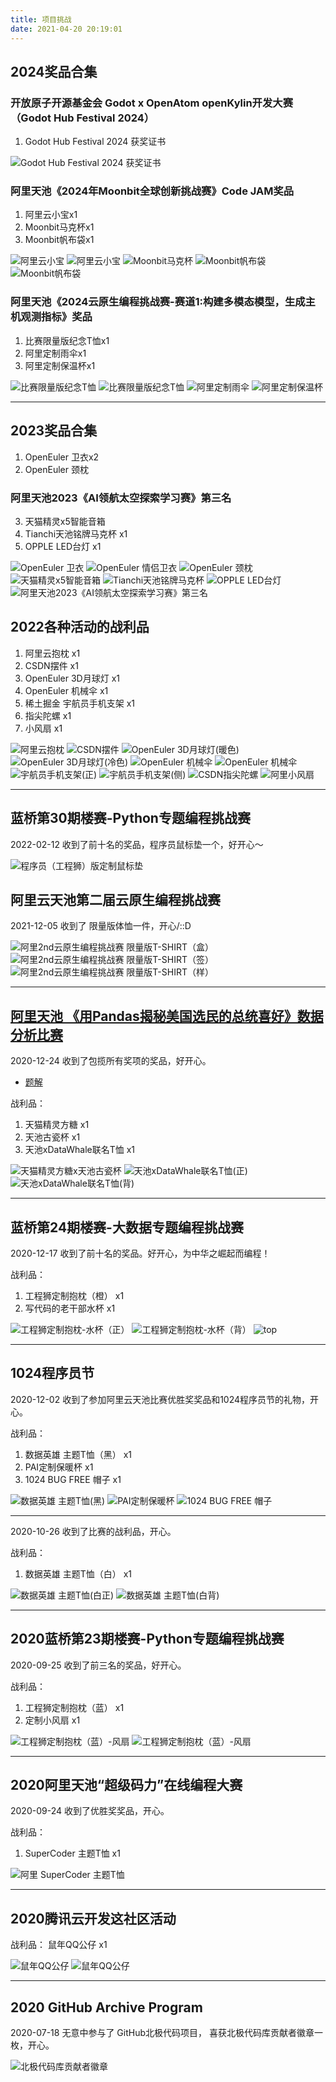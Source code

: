 ```yaml
---
title: 项目挑战
date: 2021-04-20 20:19:01
---
```



## 2024奖品合集

### 开放原子开源基金会 Godot x OpenAtom openKylin开发大赛（Godot Hub Festival 2024）

1. Godot Hub Festival 2024 获奖证书

![Godot Hub Festival 2024 获奖证书](challenge/2024-godot-festival-certificate.jpg "Godot Hub Festival 2024 获奖证书")

### 阿里天池《2024年Moonbit全球创新挑战赛》Code JAM奖品

1. 阿里云小宝x1
2. Moonbit马克杯x1
3. Moonbit帆布袋x1

![阿里云小宝](challenge/2024-tianchi-alibaba1.jpg "阿里云小宝")
![阿里云小宝](challenge/2024-tianchi-alibaba2.jpg "阿里云小宝")
![Moonbit马克杯](challenge/2024-tianchi-moonbit.jpg "Moonbit马克杯")
![Moonbit帆布袋](challenge/2024-tianchi-bag1.jpg "Moonbit帆布袋")
![Moonbit帆布袋](challenge/2024-tianchi-bag2.jpg "Moonbit帆布袋")

### 阿里天池《2024云原生编程挑战赛-赛道1:构建多模态模型，生成主机观测指标》奖品

1. 比赛限量版纪念T恤x1
2. 阿里定制雨伞x1
3. 阿里定制保温杯x1

![比赛限量版纪念T恤](challenge/2024-tianchi-tshirt1.jpg "比赛限量版纪念T恤")
![比赛限量版纪念T恤](challenge/2024-tianchi-tshirt2.jpg "比赛限量版纪念T恤")
![阿里定制雨伞](challenge/2024-tianchi-umbrella.jpg "阿里定制雨伞")
![阿里定制保温杯](challenge/2024-tianchi-mug.jpg "阿里定制保温杯")

---


## 2023奖品合集

1. OpenEuler 卫衣x2
2. OpenEuler 颈枕

### 阿里天池2023《AI领航太空探索学习赛》第三名

3. 天猫精灵x5智能音箱
4. Tianchi天池铭牌马克杯 x1
5. OPPLE LED台灯 x1

![OpenEuler 卫衣](challenge/2023openeuler1.jpeg "OpenEuler 卫衣")
![OpenEuler 情侣卫衣](challenge/2023openeuler2.png "OpenEuler 情侣卫衣")
![OpenEuler 颈枕](challenge/2023openeuler3.png "OpenEuler 颈枕")
![天猫精灵x5智能音箱](challenge/2023tianchi-tianmaojinglingx5.jpg "天猫精灵x5智能音箱")
![Tianchi天池铭牌马克杯](challenge/2023tianchicup.jpg "Tianchi天池铭牌马克杯")
![OPPLE LED台灯](challenge/2023-tianchi-oppleled.jpg "OPPLE LED台灯")
![阿里天池2023《AI领航太空探索学习赛》第三名](challenge/2023-tianchi-top3.jpg "阿里天池2023《AI领航太空探索学习赛》第三名")


## 2022各种活动的战利品

1. 阿里云抱枕 x1
2. CSDN摆件 x1
3. OpenEuler 3D月球灯 x1
4. OpenEuler 机械伞 x1
5. 稀土掘金 宇航员手机支架 x1
6. 指尖陀螺 x1
7. 小风扇 x1

![阿里云抱枕](challenge/2022aliyun1.jpeg "阿里云抱枕")
![CSDN摆件](challenge/2022CSDN1.jpeg "CSDN摆件")
![OpenEuler 3D月球灯(暖色)](challenge/2022openeuler1.jpeg "OpenEuler 3D月球灯(暖色)")
![OpenEuler 3D月球灯(冷色)](challenge/2022openeuler2.jpeg "OpenEuler 3D月球灯(冷色)")
![OpenEuler 机械伞](challenge/2022openeuler3.jpeg "OpenEuler 机械伞")
![OpenEuler 机械伞](challenge/2022openeuler4.jpeg "开关的开伞按钮很赞和透视的机械结构很赞")
![宇航员手机支架(正)](challenge/20221.jpeg "宇航员手机支架(正)")
![宇航员手机支架(侧)](challenge/20222.jpeg "宇航员手机支架(侧)")
![CSDN指尖陀螺](challenge/20223.jpeg "CSDN指尖陀螺")
![阿里小风扇](challenge/20224.jpeg "阿里小风扇")

---

## 蓝桥第30期楼赛-Python专题编程挑战赛

2022-02-12 收到了前十名的奖品，程序员鼠标垫一个，好开心～

![程序员（工程狮）版定制鼠标垫](challenge/20220212.jpg "程序员（工程狮）版定制鼠标垫")

## 阿里云天池第二届云原生编程挑战赛

2021-12-05 收到了 限量版体恤一件，开心/::D

![阿里2nd云原生编程挑战赛 限量版T-SHIRT（盒）](challenge/514456082817015.png "阿里2nd云原生编程挑战赛 限量版T-SHIRT（盒）")
![阿里2nd云原生编程挑战赛 限量版T-SHIRT（签）](challenge/428401392606107.png "阿里2nd云原生编程挑战赛 限量版T-SHIRT（签）")
![阿里2nd云原生编程挑战赛 限量版T-SHIRT（样）](challenge/562082015931858.png "阿里2nd云原生编程挑战赛 限量版T-SHIRT（样）")

---

## [阿里天池 《用Pandas揭秘美国选民的总统喜好》数据分析比赛](https://tianchi.aliyun.com/competition/entrance/531837/introduction)

2020-12-24 收到了包揽所有奖项的奖品，好开心。

- [题解](https://tianchi.aliyun.com/notebook-ai/detail?postId=144830)

战利品：

 1. 天猫精灵方糖 x1
 2. 天池古瓷杯 x1
 3. 天池xDataWhale联名T恤 x1

 ![天猫精灵方糖x天池古瓷杯](challenge/80471980.jpg "天猫精灵方糖x天池古瓷杯")
 ![天池xDataWhale联名T恤(正)](challenge/302661453.jpg "阿里天池xDataWhale联名T恤(正)")
 ![天池xDataWhale联名T恤(背)](challenge/1125910601.jpg "阿里天池xDataWhale联名T恤(背)")

---

## 蓝桥第24期楼赛-大数据专题编程挑战赛

2020-12-17 收到了前十名的奖品。好开心，为中华之崛起而编程！

战利品：

 1. 工程狮定制抱枕（橙） x1
 2. 写代码的老干部水杯 x1

 ![工程狮定制抱枕-水杯（正）](challenge/537102453.jpg "工程狮定制抱枕-水杯（正）")
 ![工程狮定制抱枕-水杯（背）](challenge/438656293.jpg "工程狮定制抱枕-水杯（背）")
 ![top](challenge/1009585516.jpg "top")

---

## 1024程序员节

2020-12-02 收到了参加阿里云天池比赛优胜奖奖品和1024程序员节的礼物，开心。

战利品：

1. 数据英雄 主题T恤（黑） x1
2. PAI定制保暖杯 x1
3. 1024 BUG FREE 帽子 x1

 ![数据英雄 主题T恤(黑)](challenge/1288698579.jpg "阿里天池 数据英雄 主题T恤(黑)")
 ![PAI定制保暖杯](challenge/546413334.jpg "阿里 PAI定制保暖杯")
 ![1024 BUG FREE 帽子](challenge/1616793816.jpg "阿里 1024 BUG FREE 帽子")

---

2020-10-26 收到了比赛的战利品，开心。

战利品：

1. 数据英雄 主题T恤（白） x1

 ![数据英雄 主题T恤(白正)](challenge/22075854.jpg "阿里天池 数据英雄 主题T恤(白正)")
 ![数据英雄 主题T恤(白背)](challenge/653297591.jpg "阿里天池 数据英雄 主题T恤(白背)")

---

## 2020蓝桥第23期楼赛-Python专题编程挑战赛

2020-09-25 收到了前三名的奖品，好开心。

战利品：

 1. 工程狮定制抱枕（蓝） x1
 2. 定制小风扇 x1

![工程狮定制抱枕（蓝）-风扇](challenge/892612181.jpg "工程狮定制抱枕（蓝正）-风扇")
![工程狮定制抱枕（蓝）-风扇](challenge/763308225.jpg "工程狮定制抱枕（蓝背）-风扇")

---

## 2020阿里天池“超级码力”在线编程大赛

2020-09-24 收到了优胜奖奖品，开心。

战利品：

 1. SuperCoder 主题T恤 x1

 ![阿里 SuperCoder 主题T恤](challenge/1851567568.jpg "Alibaba Cloud SuperCoder 主题T恤")

---

## 2020腾讯云开发这社区活动

战利品：
鼠年QQ公仔 x1

<!-- <figure class="half"> -->

![鼠年QQ公仔](challenge/2020qq1.jpeg "鼠年QQ公仔(正)")
![鼠年QQ公仔](challenge/2020qq2.jpeg "鼠年QQ公仔(背)")

<!-- </figure> -->

---

## 2020 GitHub Archive Program

2020-07-18 无意中参与了 GitHub北极代码项目， 喜获北极代码库贡献者徽章一枚，开心。

![北极代码库贡献者徽章](challenge/1648342306.jpg "北极代码库贡献者徽章")